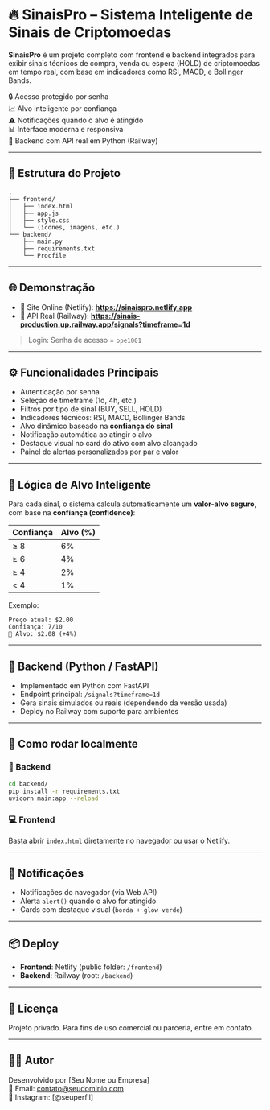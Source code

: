 # 🔥 SinaisPro – Sistema Inteligente de Sinais de Criptomoedas

**SinaisPro** é um projeto completo com frontend e backend integrados para exibir sinais técnicos de compra, venda ou espera (HOLD) de criptomoedas em tempo real, com base em indicadores como RSI, MACD, e Bollinger Bands.

🔒 Acesso protegido por senha  
📈 Alvo inteligente por confiança  
⚠️ Notificações quando o alvo é atingido  
📊 Interface moderna e responsiva  
🧠 Backend com API real em Python (Railway)

---

## 📁 Estrutura do Projeto

```
.
├── frontend/
│   ├── index.html
│   ├── app.js
│   ├── style.css
│   └── (ícones, imagens, etc.)
└── backend/
    ├── main.py
    ├── requirements.txt
    └── Procfile
```

---

## 🌐 Demonstração

- 🔗 Site Online (Netlify): **https://sinaispro.netlify.app**  
- 🔗 API Real (Railway): **https://sinais-production.up.railway.app/signals?timeframe=1d**

> Login: Senha de acesso = `ope1001`

---

## ⚙️ Funcionalidades Principais

- Autenticação por senha
- Seleção de timeframe (1d, 4h, etc.)
- Filtros por tipo de sinal (BUY, SELL, HOLD)
- Indicadores técnicos: RSI, MACD, Bollinger Bands
- Alvo dinâmico baseado na **confiança do sinal**
- Notificação automática ao atingir o alvo
- Destaque visual no card do ativo com alvo alcançado
- Painel de alertas personalizados por par e valor

---

## 🎯 Lógica de Alvo Inteligente

Para cada sinal, o sistema calcula automaticamente um **valor-alvo seguro**, com base na **confiança (confidence)**:

| Confiança | Alvo (%) |
|-----------|----------|
| ≥ 8       | 6%       |
| ≥ 6       | 4%       |
| ≥ 4       | 2%       |
| < 4       | 1%       |

Exemplo:
```
Preço atual: $2.00
Confiança: 7/10
🎯 Alvo: $2.08 (+4%)
```

---

## 🧠 Backend (Python / FastAPI)

- Implementado em Python com FastAPI
- Endpoint principal: `/signals?timeframe=1d`
- Gera sinais simulados ou reais (dependendo da versão usada)
- Deploy no Railway com suporte para ambientes

---

## 🚀 Como rodar localmente

### 🔧 Backend

```bash
cd backend/
pip install -r requirements.txt
uvicorn main:app --reload
```

### 💻 Frontend

Basta abrir `index.html` diretamente no navegador ou usar o Netlify.

---

## 💬 Notificações

- Notificações do navegador (via Web API)
- Alerta `alert()` quando o alvo for atingido
- Cards com destaque visual (`borda + glow verde`)

---

## 📦 Deploy

- **Frontend**: Netlify (public folder: `/frontend`)
- **Backend**: Railway (root: `/backend`)

---

## 📄 Licença

Projeto privado. Para fins de uso comercial ou parceria, entre em contato.

---

## 👨‍💻 Autor

Desenvolvido por [Seu Nome ou Empresa]  
📧 Email: contato@seudominio.com  
📱 Instagram: [@seuperfil]
